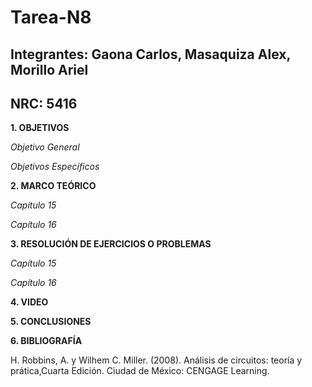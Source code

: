 # Tarea-N8
## Integrantes: Gaona Carlos, Masaquiza Alex, Morillo Ariel
## NRC: 5416

**1. OBJETIVOS**

_Objetivo General_



_Objetivos Específicos_

**2. MARCO TEÓRICO**


_Capítulo 15_



_Capítulo 16_



**3. RESOLUCIÓN DE EJERCICIOS O PROBLEMAS**

_Capítulo 15_


_Capítulo 16_


**4. VIDEO**      



**5. CONCLUSIONES**




**6. BIBLIOGRAFÍA**

H. Robbins, A. y Wilhem C. Miller. (2008). Análisis de circuitos: teoría y prática,Cuarta Edición. Ciudad de México: CENGAGE Learning.



